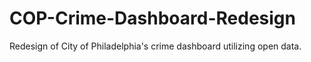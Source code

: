 # COP-Crime-Dashboard-Redesign
Redesign of City of Philadelphia's crime dashboard utilizing open data.

